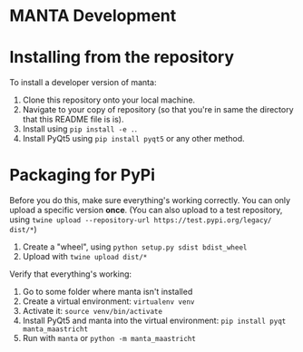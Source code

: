 # MANTA Development

# Installing from the repository

To install a developer version of manta:

1. Clone this repository onto your local machine.
2. Navigate to your copy of repository (so that you're in same the directory that this README file is is).
3. Install using `pip install -e .`.
4. Install PyQt5 using `pip install pyqt5` or any other method.

# Packaging for PyPi

Before you do this, make sure everything's working correctly.
You can only upload a specific version **once**.
(You can also upload to a test repository, using `twine upload --repository-url https://test.pypi.org/legacy/ dist/*`)

1. Create a "wheel", using `python setup.py sdist bdist_wheel`
2. Upload with `twine upload dist/*`

Verify that everything's working:

1. Go to some folder where manta isn't installed
2. Create a virtual environment: `virtualenv venv`
3. Activate it: `source venv/bin/activate`
4. Install PyQt5 and manta into the virtual environment: `pip install pyqt manta_maastricht`
5. Run with `manta` or `python -m manta_maastricht`

